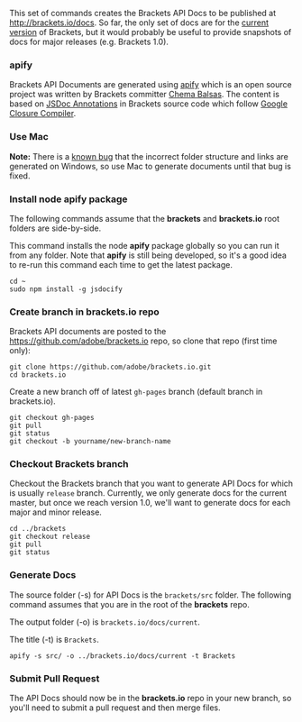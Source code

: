 This set of commands creates the Brackets API Docs to be published at http://brackets.io/docs. So far, the only set of docs are for the [current version](http://brackets.io/docs/current) of Brackets, but it would probably be useful to provide snapshots of docs for major releases (e.g. Brackets 1.0).

### apify

Brackets API Documents are generated using [apify](https://github.com/jbalsas/apify/) which is an open source project was written by Brackets committer [Chema Balsas](https://github.com/jbalsas). The content is based on [JSDoc Annotations](https://code.google.com/p/jsdoc-toolkit/wiki/TagReference) in Brackets source code which follow [Google Closure Compiler](https://developers.google.com/closure/compiler/docs/js-for-compiler).

### Use Mac

__Note:__ There is a [known bug](https://github.com/jbalsas/apify/issues/3) that the incorrect folder structure and links are generated on Windows, so use Mac to generate documents until that bug is fixed.

### Install node apify package

The following commands assume that the **brackets** and **brackets.io** root folders are side-by-side.

This command installs the node **apify** package globally so you can run it from any folder. Note that **apify** is still being developed, so it's a good idea to re-run this command each time to get the latest package.

```
cd ~
sudo npm install -g jsdocify
```

### Create branch in brackets.io repo

Brackets API documents are posted to the https://github.com/adobe/brackets.io repo, so clone that repo (first time only):

```
git clone https://github.com/adobe/brackets.io.git
cd brackets.io
```

Create a new branch off of latest `gh-pages` branch (default branch in brackets.io).

```
git checkout gh-pages
git pull
git status
git checkout -b yourname/new-branch-name
```

### Checkout Brackets branch

Checkout the Brackets branch that you want to generate API Docs for which is usually `release` branch. Currently, we only generate docs for the current master, but once we reach version 1.0, we'll want to generate docs for each major and minor release.

```
cd ../brackets
git checkout release
git pull
git status
```

### Generate Docs

The source folder (-s) for API Docs is the `brackets/src` folder. The following command assumes that you are in the root of the **brackets** repo.

The output folder (-o) is `brackets.io/docs/current`. 

The title (-t) is `Brackets`.

```
apify -s src/ -o ../brackets.io/docs/current -t Brackets
```

### Submit Pull Request

The API Docs should now be in the **brackets.io** repo in your new branch, so you'll need to submit a pull request and then merge files.